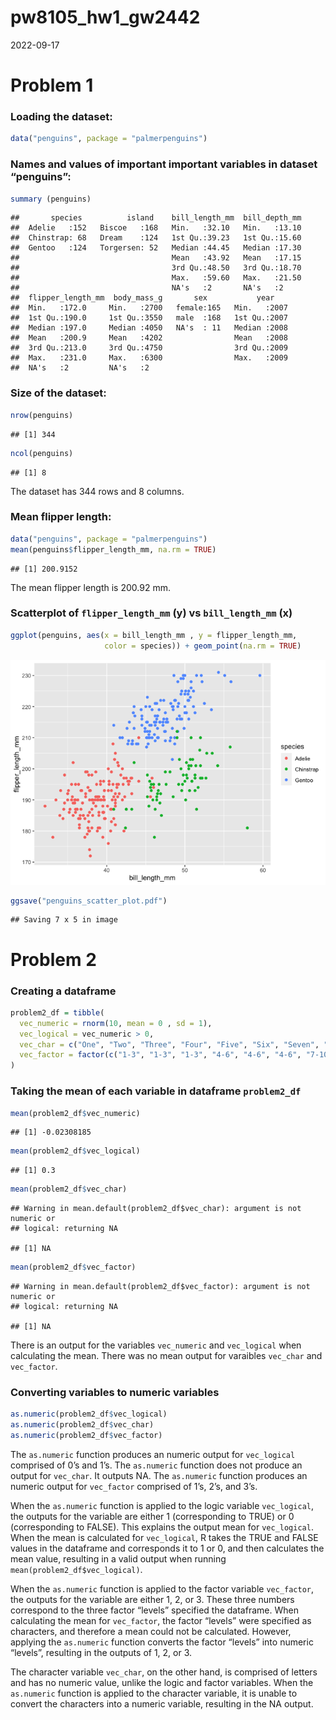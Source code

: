 pw8105_hw1_gw2442
================
2022-09-17

# Problem 1

### Loading the dataset:

``` r
data("penguins", package = "palmerpenguins")
```

### Names and values of important important variables in dataset “penguins”:

``` r
summary (penguins)
```

    ##       species          island    bill_length_mm  bill_depth_mm  
    ##  Adelie   :152   Biscoe   :168   Min.   :32.10   Min.   :13.10  
    ##  Chinstrap: 68   Dream    :124   1st Qu.:39.23   1st Qu.:15.60  
    ##  Gentoo   :124   Torgersen: 52   Median :44.45   Median :17.30  
    ##                                  Mean   :43.92   Mean   :17.15  
    ##                                  3rd Qu.:48.50   3rd Qu.:18.70  
    ##                                  Max.   :59.60   Max.   :21.50  
    ##                                  NA's   :2       NA's   :2      
    ##  flipper_length_mm  body_mass_g       sex           year     
    ##  Min.   :172.0     Min.   :2700   female:165   Min.   :2007  
    ##  1st Qu.:190.0     1st Qu.:3550   male  :168   1st Qu.:2007  
    ##  Median :197.0     Median :4050   NA's  : 11   Median :2008  
    ##  Mean   :200.9     Mean   :4202                Mean   :2008  
    ##  3rd Qu.:213.0     3rd Qu.:4750                3rd Qu.:2009  
    ##  Max.   :231.0     Max.   :6300                Max.   :2009  
    ##  NA's   :2         NA's   :2

### Size of the dataset:

``` r
nrow(penguins)
```

    ## [1] 344

``` r
ncol(penguins)
```

    ## [1] 8

The dataset has 344 rows and 8 columns.

### Mean flipper length:

``` r
data("penguins", package = "palmerpenguins")
mean(penguins$flipper_length_mm, na.rm = TRUE)
```

    ## [1] 200.9152

The mean flipper length is 200.92 mm.

### Scatterplot of `flipper_length_mm` (y) vs `bill_length_mm` (x)

``` r
ggplot(penguins, aes(x = bill_length_mm , y = flipper_length_mm, 
                     color = species)) + geom_point(na.rm = TRUE)
```

![](pw8105_hw1_gw2442_files/figure-gfm/yx_scatter-1.png)<!-- -->

``` r
ggsave("penguins_scatter_plot.pdf")
```

    ## Saving 7 x 5 in image

# Problem 2

### Creating a dataframe

``` r
problem2_df = tibble(
  vec_numeric = rnorm(10, mean = 0 , sd = 1),
  vec_logical = vec_numeric > 0,
  vec_char = c("One", "Two", "Three", "Four", "Five", "Six", "Seven", "Eight", "Nine", "Ten"),
  vec_factor = factor(c("1-3", "1-3", "1-3", "4-6", "4-6", "4-6", "7-10", "7-10", "7-10", "7-10"))
)
```

### Taking the mean of each variable in dataframe `problem2_df`

``` r
mean(problem2_df$vec_numeric)
```

    ## [1] -0.02308185

``` r
mean(problem2_df$vec_logical)
```

    ## [1] 0.3

``` r
mean(problem2_df$vec_char)
```

    ## Warning in mean.default(problem2_df$vec_char): argument is not numeric or
    ## logical: returning NA

    ## [1] NA

``` r
mean(problem2_df$vec_factor)
```

    ## Warning in mean.default(problem2_df$vec_factor): argument is not numeric or
    ## logical: returning NA

    ## [1] NA

There is an output for the variables `vec_numeric` and `vec_logical`
when calculating the mean. There was no mean output for varaibles
`vec_char` and `vec_factor`.

### Converting variables to numeric variables

``` r
as.numeric(problem2_df$vec_logical)
as.numeric(problem2_df$vec_char)
as.numeric(problem2_df$vec_factor)
```

The `as.numeric` function produces an numeric output for `vec_logical`
comprised of 0’s and 1’s. The `as.numeric` function does not produce an
output for `vec_char`. It outputs NA. The `as.numeric` function produces
an numeric output for `vec_factor` comprised of 1’s, 2’s, and 3’s.

When the `as.numeric` function is applied to the logic variable
`vec_logical`, the outputs for the variable are either 1 (corresponding
to TRUE) or 0 (corresponding to FALSE). This explains the output mean
for `vec_logical`. When the mean is calculated for `vec_logical`, R
takes the TRUE and FALSE values in the dataframe and corresponds it to 1
or 0, and then calculates the mean value, resulting in a valid output
when running `mean(problem2_df$vec_logical)`.

When the `as.numeric` function is applied to the factor variable
`vec_factor`, the outputs for the variable are either 1, 2, or 3. These
three numbers correspond to the three factor “levels” specified the
dataframe. When calculating the mean for `vec_factor`, the factor
“levels” were specified as characters, and therefore a mean could not be
calculated. However, applying the `as.numeric` function converts the
factor “levels” into numeric “levels”, resulting in the outputs of 1, 2,
or 3.

The character variable `vec_char`, on the other hand, is comprised of
letters and has no numeric value, unlike the logic and factor variables.
When the `as.numeric` function is applied to the character variable, it
is unable to convert the characters into a numeric variable, resulting
in the NA output.
